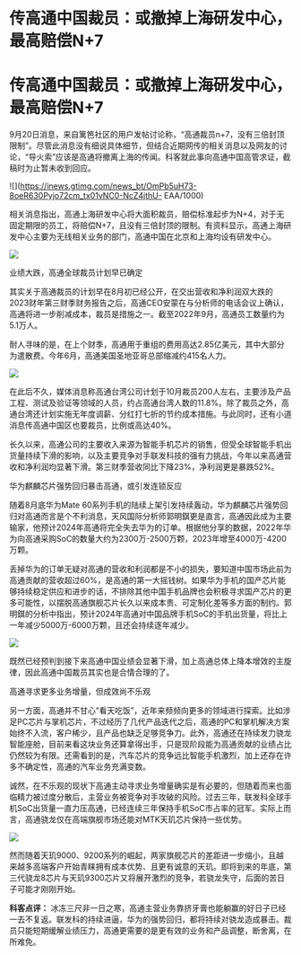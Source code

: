 # 传高通中国裁员：或撤掉上海研发中心，最高赔偿N+7

# 传高通中国裁员：或撤掉上海研发中心，最高赔偿N+7

9月20日消息，来自篱笆社区的用户发帖讨论称，“高通裁员n+7，没有三倍封顶限制”。尽管此消息没有细说具体细节，但结合近期网传的相关消息以及网友的讨论，“导火索”应该是高通将撤离上海的传闻。科客就此事向高通中国高管求证，截稿时为止暂未收到回应。

![](https://inews.gtimg.com/news_bt/OmPb5uH73-8oeR630Pyjo72cm_tx01vNC0-NcZ4jthU-
EAA/1000)

相关消息指出，高通上海研发中心将大面积裁员，赔偿标准起步为N+4，对于无固定期限的员工，将赔偿N+7，且没有三倍封顶的限制。有资料显示，高通上海研发中心主要为无线相关业务的部门，高通中国在北京和上海均设有研发中心。

![](https://inews.gtimg.com/news_bt/OfHBqNn_z1Y5wKLnqBSN7UaCUmlG5rxoBIdPglqQMfyCoAA/1000)

业绩大跌，高通全球裁员计划早已确定

其实关于高通裁员的计划早在8月初已经公开，在交出营收和净利润双大跌的2023财年第三财季财务报告之后，高通CEO安蒙在与分析师的电话会议上确认，高通将进一步削减成本，裁员是措施之一。截至2022年9月，高通员工数量约为5.1万人。

耐人寻味的是，在上个财季，高通用于重组的费用高达2.85亿美元，其中大部分为遣散费。今年6月，高通美国圣地亚哥总部缩减约415名人力。

![](https://inews.gtimg.com/news_bt/OJfhMRsnPKSczMXRpeFrXV6qqvpN2HEe7nMjpqU3WORtMAA/1000)

在此后不久，媒体消息称高通台湾公司计划于10月裁员200人左右，主要涉及产品工程、测试及验证等领域的人员，约占高通台湾人数的11.8%。除了裁员之外，高通台湾还计划实施无年度调薪、分红打七折的节约成本措施。与此同时，还有小道消息传高通中国区也要裁员，比例或高达40%。

长久以来，高通公司的主要收入来源为智能手机芯片的销售，但受全球智能手机出货量持续下滑的影响，以及主要竞争对手联发科技的强有力挑战，今年以来高通营收和净利润均显著下滑。第三财季营收同比下降23%，净利润更是暴跌52%。

华为麒麟芯片强势回归暴击高通，或引发连锁反应

随着8月底华为Mate
60系列手机的陆续上架引发持续轰动，华为麒麟芯片强势回归对高通而言是个不利消息，天风国际分析师郭明錤更是直言，高通因此成为主要输家，他预计2024年高通将完全失去华为的订单。根据他分享的数据，2022年华为向高通采购SoC的数量大约为2300万-2500万颗，2023年增至4000万-4200万颗。

丢掉华为的订单无疑对高通的营收和利润都是不小的损失，要知道中国市场此前为高通贡献的营收超过60%，是高通的第一大摇钱树。如果华为手机的国产芯片能够持续稳定供应和进步的话，不排除其他中国手机品牌也会积极寻求国产芯片的更多可能性，以摆脱高通旗舰芯片长久以来成本贵、可定制化差等多方面的制约。郭明錤的分析中指出，预计2024年高通对中国品牌手机SoC的手机出货量，将比上一年减少5000万-6000万颗，且还会持续逐年减少。

![](https://inews.gtimg.com/news_bt/OuDLKSvMe6DLyLiJHvnBM5hCgAutzREVzJ9TFKI8YarckAA/1000)

既然已经预判到接下来高通中国业绩会显著下滑，加上高通总体上降本增效的主旋律，因此高通中国裁员其实也是合情合理的了。

高通寻求更多业务增量，但成效尚不乐观

另一方面，高通并不甘心“看天吃饭”，近年来频频向更多的领域进行探索。比如涉足PC芯片与掌机芯片，不过经历了几代产品迭代之后，高通的PC和掌机解决方案始终不入流，客户稀少，且产品也缺乏足够竞争力。此外，高通还在持续发力骁龙智能座舱，目前来看这块业务还算拿得出手，只是现阶段能为高通贡献的业绩占比仍然较为有限。还需看到的是，汽车芯片的竞争远比智能手机激烈，加上还存在许多不确定性，高通的汽车业务充满变数。

诚然，在不乐观的现状下高通主动寻求业务增量确实是有必要的，但随着而来也面临精力被过度分散后，主营业务被竞争对手攻破的风险。过去三年，联发科全球手机SoC出货量一直力压高通，已经连续三年保持手机SoC市占率的冠军。实际上而言，高通骁龙仅在高端旗舰市场还能对MTK天玑芯片保持一些优势。

![](https://inews.gtimg.com/news_bt/OZA5ZUGh9hOnCai0seZC1hBJcwYq3otILYE4-SMU0eL20AA/1000)

然而随着天玑9000、9200系列的崛起，两家旗舰芯片的差距进一步缩小，且越来越多高端客户开始青睐拥有成本优势、且更有诚意的天玑。即将到来的年底，第三代骁龙8芯片与天玑9300芯片又将展开激烈的竞争，若骁龙失守，后面的苦日子可能才刚刚开始。

**科客点评：**
冰冻三尺非一日之寒，高通主营业务靠挤牙膏也能躺赢的好日子已经一去不复返。联发科的持续进逼，华为的强势回归，都将持续对骁龙造成暴击。裁员只能短期缓解业绩压力，高通更需要的是更有效的业务和产品调整，断舍离，在所难免。


